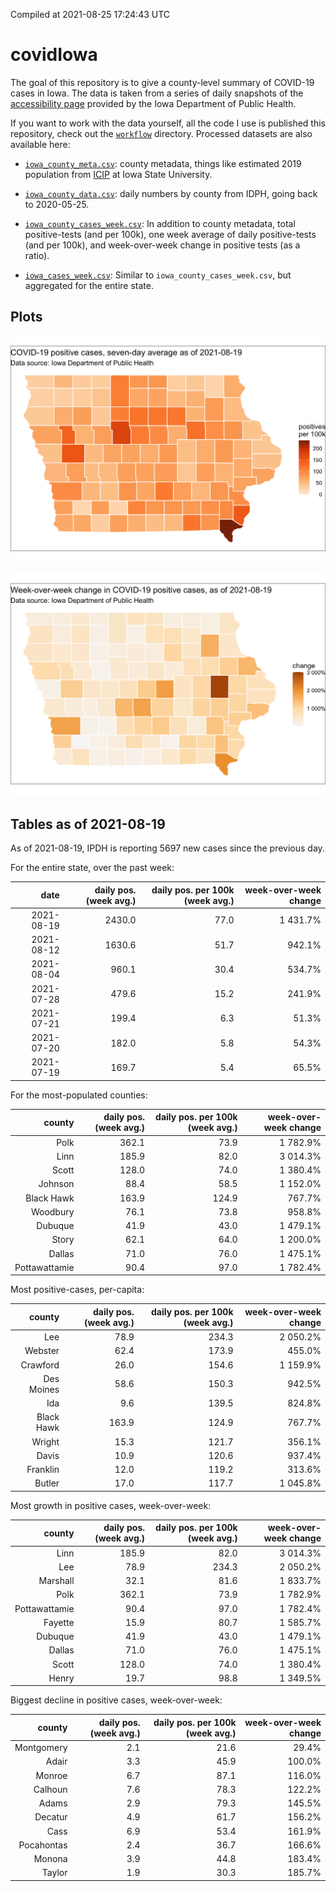 Compiled at 2021-08-25 17:24:43 UTC

<!-- README.md is generated from README.Rmd. Please edit that file -->

# covidIowa

<!-- badges: start -->

<!-- badges: end -->

The goal of this repository is to give a county-level summary of
COVID-19 cases in Iowa. The data is taken from a series of daily
snapshots of the [accessibility
page](https://coronavirus.iowa.gov/pages/access) provided by the Iowa
Department of Public Health.

If you want to work with the data yourself, all the code I use is
published this repository, check out the [`workflow`](workflow)
directory. Processed datasets are also available here:

  - [`iowa_county_meta.csv`](https://raw.githubusercontent.com/ijlyttle/covidIowa/master/workflow/data/99-publish/iowa_county_meta.csv):
    county metadata, things like estimated 2019 population from
    [ICIP](https://www.icip.iastate.edu/tables/population/counties-estimates)
    at Iowa State University.

  - [`iowa_county_data.csv`](https://raw.githubusercontent.com/ijlyttle/covidIowa/master/workflow/data/99-publish/iowa_county_data.csv):
    daily numbers by county from IDPH, going back to 2020-05-25.

  - [`iowa_county_cases_week.csv`](https://raw.githubusercontent.com/ijlyttle/covidIowa/master/workflow/data/99-publish/iowa_county_data.csv):
    In addition to county metadata, total positive-tests (and per 100k),
    one week average of daily positive-tests (and per 100k), and
    week-over-week change in positive tests (as a ratio).

  - [`iowa_cases_week.csv`](https://raw.githubusercontent.com/ijlyttle/covidIowa/master/workflow/data/99-publish/iowa_cases_week.csv):
    Similar to `iowa_county_cases_week.csv`, but aggregated for the
    entire state.

## Plots

![](workflow/data/99-publish/iowa_cases.png)

![](workflow/data/99-publish/iowa_change.png)

## Tables as of 2021-08-19

As of 2021-08-19, IPDH is reporting 5697 new cases since the previous
day.

For the entire state, over the past week:

|       date | daily pos. (week avg.) | daily pos. per 100k (week avg.) | week-over-week change |
| ---------: | ---------------------: | ------------------------------: | --------------------: |
| 2021-08-19 |                 2430.0 |                            77.0 |              1 431.7% |
| 2021-08-12 |                 1630.6 |                            51.7 |                942.1% |
| 2021-08-04 |                  960.1 |                            30.4 |                534.7% |
| 2021-07-28 |                  479.6 |                            15.2 |                241.9% |
| 2021-07-21 |                  199.4 |                             6.3 |                 51.3% |
| 2021-07-20 |                  182.0 |                             5.8 |                 54.3% |
| 2021-07-19 |                  169.7 |                             5.4 |                 65.5% |

For the most-populated counties:

|        county | daily pos. (week avg.) | daily pos. per 100k (week avg.) | week-over-week change |
| ------------: | ---------------------: | ------------------------------: | --------------------: |
|          Polk |                  362.1 |                            73.9 |              1 782.9% |
|          Linn |                  185.9 |                            82.0 |              3 014.3% |
|         Scott |                  128.0 |                            74.0 |              1 380.4% |
|       Johnson |                   88.4 |                            58.5 |              1 152.0% |
|    Black Hawk |                  163.9 |                           124.9 |                767.7% |
|      Woodbury |                   76.1 |                            73.8 |                958.8% |
|       Dubuque |                   41.9 |                            43.0 |              1 479.1% |
|         Story |                   62.1 |                            64.0 |              1 200.0% |
|        Dallas |                   71.0 |                            76.0 |              1 475.1% |
| Pottawattamie |                   90.4 |                            97.0 |              1 782.4% |

Most positive-cases, per-capita:

|     county | daily pos. (week avg.) | daily pos. per 100k (week avg.) | week-over-week change |
| ---------: | ---------------------: | ------------------------------: | --------------------: |
|        Lee |                   78.9 |                           234.3 |              2 050.2% |
|    Webster |                   62.4 |                           173.9 |                455.0% |
|   Crawford |                   26.0 |                           154.6 |              1 159.9% |
| Des Moines |                   58.6 |                           150.3 |                942.5% |
|        Ida |                    9.6 |                           139.5 |                824.8% |
| Black Hawk |                  163.9 |                           124.9 |                767.7% |
|     Wright |                   15.3 |                           121.7 |                356.1% |
|      Davis |                   10.9 |                           120.6 |                937.4% |
|   Franklin |                   12.0 |                           119.2 |                313.6% |
|     Butler |                   17.0 |                           117.7 |              1 045.8% |

Most growth in positive cases, week-over-week:

|        county | daily pos. (week avg.) | daily pos. per 100k (week avg.) | week-over-week change |
| ------------: | ---------------------: | ------------------------------: | --------------------: |
|          Linn |                  185.9 |                            82.0 |              3 014.3% |
|           Lee |                   78.9 |                           234.3 |              2 050.2% |
|      Marshall |                   32.1 |                            81.6 |              1 833.7% |
|          Polk |                  362.1 |                            73.9 |              1 782.9% |
| Pottawattamie |                   90.4 |                            97.0 |              1 782.4% |
|       Fayette |                   15.9 |                            80.7 |              1 585.7% |
|       Dubuque |                   41.9 |                            43.0 |              1 479.1% |
|        Dallas |                   71.0 |                            76.0 |              1 475.1% |
|         Scott |                  128.0 |                            74.0 |              1 380.4% |
|         Henry |                   19.7 |                            98.8 |              1 349.5% |

Biggest decline in positive cases, week-over-week:

|     county | daily pos. (week avg.) | daily pos. per 100k (week avg.) | week-over-week change |
| ---------: | ---------------------: | ------------------------------: | --------------------: |
| Montgomery |                    2.1 |                            21.6 |                 29.4% |
|      Adair |                    3.3 |                            45.9 |                100.0% |
|     Monroe |                    6.7 |                            87.1 |                116.0% |
|    Calhoun |                    7.6 |                            78.3 |                122.2% |
|      Adams |                    2.9 |                            79.3 |                145.5% |
|    Decatur |                    4.9 |                            61.7 |                156.2% |
|       Cass |                    6.9 |                            53.4 |                161.9% |
| Pocahontas |                    2.4 |                            36.7 |                166.6% |
|     Monona |                    3.9 |                            44.8 |                183.4% |
|     Taylor |                    1.9 |                            30.3 |                185.7% |
